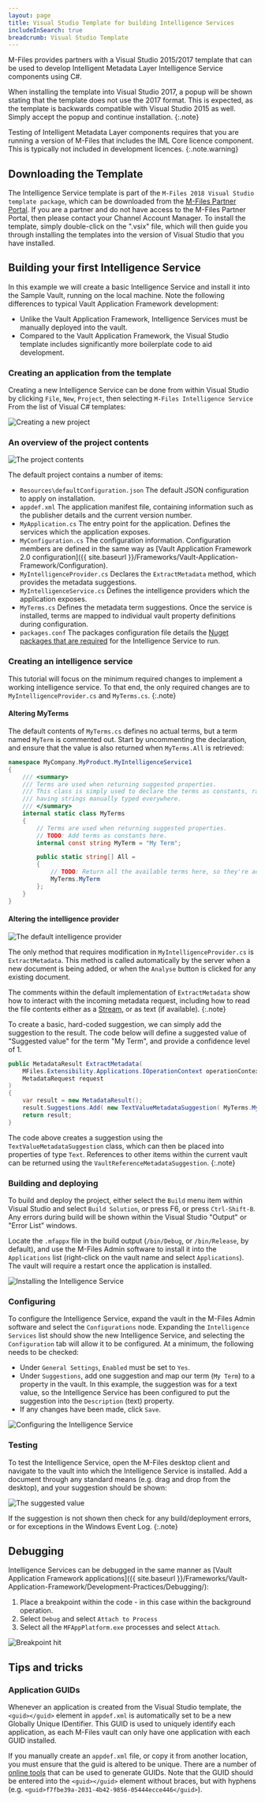 ```yaml
---
layout: page
title: Visual Studio Template for building Intelligence Services
includeInSearch: true
breadcrumb: Visual Studio Template
---
```


M-Files provides partners with a Visual Studio 2015/2017 template that can be used to develop Intelligent Metadata Layer Intelligence Service components using C#.

When installing the template into Visual Studio 2017, a popup will be shown stating that the template does not use the 2017 format.  This is expected, as the template is backwards compatible with Visual Studio 2015 as well.  Simply accept the popup and continue installation.
{:.note}

Testing of Intelligent Metadata Layer components requires that you are running a version of M-Files that includes the IML Core licence component.  This is typically not included in development licences.
{:.note.warning}

## Downloading the Template

The Intelligence Service template is part of the `M-Files 2018 Visual Studio template package`, which can be downloaded from the [M-Files Partner Portal](https://partners.cloudvault.m-files.com/Default.aspx?#CE7643CB-C9BB-4536-8187-707DB78EAF2A/object/D93538F9-B429-44DE-9840-553A67964438/latest).  If you are a partner and do not have access to the M-Files Partner Portal, then please contact your Channel Account Manager.  To install the template, simply double-click on the ".vsix" file, which will then guide you through installing the templates into the version of Visual Studio that you have installed.

## Building your first Intelligence Service

In this example we will create a basic Intelligence Service and install it into the Sample Vault, running on the local machine.  Note the following differences to typical Vault Application Framework development:

* Unlike the Vault Application Framework, Intelligence Services must be manually deployed into the vault.
* Compared to the Vault Application Framework, the Visual Studio template includes significantly more boilerplate code to aid development.

### Creating an application from the template

Creating a new Intelligence Service can be done from within Visual Studio by clicking `File`, `New`, `Project`, then selecting `M-Files Intelligence Service` From the list of Visual C# templates:

![Creating a new project](create-new-project.png)

### An overview of the project contents

![The project contents](solution-explorer.png)

The default project contains a number of items:

* `Resources\defaultConfiguration.json`
The default JSON configuration to apply on installation.
* `appdef.xml`
The application manifest file, containing information such as the publisher details and the current version number.
* `MyApplication.cs`
The entry point for the application.  Defines the services which the application exposes.
* `MyConfiguration.cs`
The configuration information.  Configuration members are defined in the same way as [Vault Application Framework 2.0 configuration]({{ site.baseurl }}/Frameworks/Vault-Application-Framework/Configuration).
* `MyIntelligenceProvider.cs`
Declares the `ExtractMetadata` method, which provides the metadata suggestions.
* `MyIntelligenceService.cs`
Defines the intelligence providers which the application exposes.
* `MyTerms.cs`
Defines the metadata term suggestions.  Once the service is installed, terms are mapped to individual vault property definitions during configuration.
* `packages.conf`
The packages configuration file details the [Nuget packages that are required](https://docs.microsoft.com/en-us/nuget/consume-packages/package-restore) for the Intelligence Service to run.

### Creating an intelligence service

This tutorial will focus on the minimum required changes to implement a working intelligence service.  To that end, the only required changes are to `MyIntelligenceProvider.cs` and `MyTerms.cs`.
{:.note}

#### Altering MyTerms

The default contents of `MyTerms.cs` defines no actual terms, but a term named `MyTerm` is commented out.  Start by uncommenting the declaration, and ensure that the value is also returned when `MyTerms.All` is retrieved:

```csharp
namespace MyCompany.MyProduct.MyIntelligenceService1
{
	/// <summary>
	/// Terms are used when returning suggested properties.
	/// This class is simply used to declare the terms as constants, rather than
	/// having strings manually typed everywhere.
	/// </summary>
	internal static class MyTerms
	{
		// Terms are used when returning suggested properties.
		// TODO: Add terms as constants here.
		internal const string MyTerm = "My Term";

		public static string[] All =
		{
			// TODO: Return all the available terms here, so they're added to the suggestions in the editor.
			MyTerms.MyTerm
		};
	}
}
```

#### Altering the intelligence provider

![The default intelligence provider](default-intelligence-provider.png)

The only method that requires modification in `MyIntelligenceProvider.cs` is `ExtractMetadata`.  This method is called automatically by the server when a new document is being added, or when the `Analyse` button is clicked for any existing document.

The comments within the default implementation of `ExtractMetadata` show how to interact with the incoming metadata request, including how to read the file contents either as a [Stream](https://msdn.microsoft.com/en-us/library/system.io.stream(v=vs.110).aspx), or as text (if available).
{:.note}

To create a basic, hard-coded suggestion, we can simply add the suggestion to the result.  The code below will define a suggested value of "Suggested value" for the term "My Term", and provide a confidence level of 1.

```csharp
public MetadataResult ExtractMetadata(
	MFiles.Extensibility.Applications.IOperationContext operationContext,
	MetadataRequest request
)
{
	var result = new MetadataResult();
	result.Suggestions.Add( new TextValueMetadataSuggestion( MyTerms.MyTerm, "Suggested value", 1 ) );
	return result;
}
```

The code above creates a suggestion using the `TextValueMetadataSuggestion` class, which can then be placed into properties of type `Text`.  References to other items within the current vault can be returned using the `VaultReferenceMetadataSuggestion`.
{:.note}

### Building and deploying

To build and deploy the project, either select the `Build` menu item within Visual Studio and select `Build Solution`, or press F6, or press `Ctrl-Shift-B`.  Any errors during build will be shown within the Visual Studio "Output" or "Error List" windows.

Locate the `.mfappx` file in the build output (`/bin/Debug`, or `/bin/Release`, by default), and use the M-Files Admin software to install it into the `Applications` list (right-click on the vault name and select `Applications`).  The vault will require a restart once the application is installed.

![Installing the Intelligence Service](installation.png)

### Configuring

To configure the Intelligence Service, expand the vault in the M-Files Admin software and select the `Configurations` node.  Expanding the `Intelligence Services` list should show the new Intelligence Service, and selecting the `Configuration` tab will allow it to be configured.  At a minimum, the following needs to be checked:

* Under `General Settings`, `Enabled` must be set to `Yes`.
* Under `Suggestions`, add one suggestion and map our term (`My Term`) to a property in the vault.  In this example, the suggestion was for a text value, so the Intelligence Service has been configured to put the suggestion into the `Description` (text) property.
* If any changes have been made, click `Save`.

![Configuring the Intelligence Service](mfadmin-configuration.png)

### Testing

To test the Intelligence Service, open the M-Files desktop client and navigate to the vault into which the Intelligence Service is installed.  Add a document through any standard means (e.g. drag and drop from the desktop), and your suggestion should be shown:

![The suggested value](testing.gif)

If the suggestion is not shown then check for any build/deployment errors, or for exceptions in the Windows Event Log.
{:.note}

## Debugging

Intelligence Services can be debugged in the same manner as [Vault Application Framework applications]({{ site.baseurl }}/Frameworks/Vault-Application-Framework/Development-Practices/Debugging/):

1. Place a breakpoint within the code - in this case within the background operation.
2. Select `Debug` and select `Attach to Process`
3. Select all the `MFAppPlatform.exe` processes and select `Attach`.

![Breakpoint hit](debugging.png)

## Tips and tricks

### Application GUIDs

Whenever an application is created from the Visual Studio template, the `<guid></guid>` element in `appdef.xml` is automatically set to be a new Globally Unique IDentifier.  This GUID is used to uniquely identify each application, as each M-Files vault can only have one application with each GUID installed.

If you manually create an `appdef.xml` file, or copy it from another location, you must ensure that the guid is altered to be unique.  There are a number of [online tools](https://www.bing.com/search?q=guid+generator) that can be used to generate GUIDs.  Note that the GUID should be entered into the `<guid></guid>` element without braces, but with hyphens (e.g. `<guid>f7fbe39a-2031-4b42-9856-05444ecce446</guid>`).